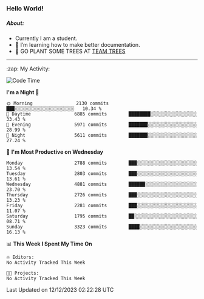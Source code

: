 ### Hello World!

##### About:
- Currently I am a student.
- 🌱 I’m learning how to make better documentation.
- 🌱 GO PLANT SOME TREES AT [TEAM TREES](https://teamtrees.org/)

---
  <summary>:zap: My Activity:</summary>
  
<!--START_SECTION:waka-->
![Code Time](http://img.shields.io/badge/Code%20Time-1%2C267%20hrs%2047%20mins-blue)

**I'm a Night 🦉** 

```text
🌞 Morning                2130 commits        ███░░░░░░░░░░░░░░░░░░░░░░   10.34 % 
🌆 Daytime                6885 commits        ████████░░░░░░░░░░░░░░░░░   33.43 % 
🌃 Evening                5971 commits        ███████░░░░░░░░░░░░░░░░░░   28.99 % 
🌙 Night                  5611 commits        ███████░░░░░░░░░░░░░░░░░░   27.24 % 
```
📅 **I'm Most Productive on Wednesday** 

```text
Monday                   2788 commits        ███░░░░░░░░░░░░░░░░░░░░░░   13.54 % 
Tuesday                  2803 commits        ███░░░░░░░░░░░░░░░░░░░░░░   13.61 % 
Wednesday                4881 commits        ██████░░░░░░░░░░░░░░░░░░░   23.70 % 
Thursday                 2726 commits        ███░░░░░░░░░░░░░░░░░░░░░░   13.23 % 
Friday                   2281 commits        ███░░░░░░░░░░░░░░░░░░░░░░   11.07 % 
Saturday                 1795 commits        ██░░░░░░░░░░░░░░░░░░░░░░░   08.71 % 
Sunday                   3323 commits        ████░░░░░░░░░░░░░░░░░░░░░   16.13 % 
```


📊 **This Week I Spent My Time On** 

```text
🔥 Editors: 
No Activity Tracked This Week

🐱‍💻 Projects: 
No Activity Tracked This Week
```


 Last Updated on 12/12/2023 02:22:28 UTC
<!--END_SECTION:waka-->
